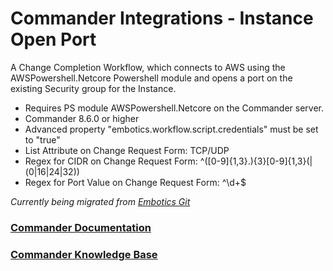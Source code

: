 # Commander Integrations - Instance Open Port

A Change Completion Workflow, which connects to AWS using the AWSPowershell.Netcore Powershell module and opens a port on the existing Security group for the Instance. 

* Requires PS module AWSPowershell.Netcore on the Commander server. 
* Commander 8.6.0 or higher
* Advanced property "embotics.workflow.script.credentials" must be set to "true"
* List Attribute on Change Request Form: TCP/UDP
* Regex for CIDR on Change Request Form: ^([0-9]{1,3}\.){3}[0-9]{1,3}($|(0|16|24|32))$
* Regex for Port Value on Change Request Form: ^\d+$

*Currently being migrated from [Embotics Git](https://github.com/Embotics)*

### [Commander Documentation](https://docs.snowsoftware.com/commander/index.htm)

### [Commander Knowledge Base](https://community.snowsoftware.com/s/topic/0TO1r000000E5srGAC/commander?tabset-056aa=2)